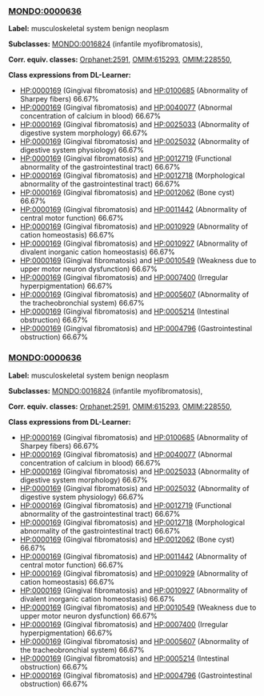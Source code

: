
### [MONDO:0000636](http://purl.obolibrary.org/obo/MONDO_0000636)
**Label:** musculoskeletal system benign neoplasm

**Subclasses:** [MONDO:0016824](http://purl.obolibrary.org/obo/MONDO_0016824) (infantile myofibromatosis), 

**Corr. equiv. classes:** [Orphanet:2591](http://www.orpha.net/ORDO/Orphanet_2591), [OMIM:615293](http://purl.obolibrary.org/obo/OMIM_615293), [OMIM:228550](http://purl.obolibrary.org/obo/OMIM_228550), 

**Class expressions from DL-Learner:**

- [HP:0000169](http://purl.obolibrary.org/obo/HP_0000169) (Gingival fibromatosis) and [HP:0100685](http://purl.obolibrary.org/obo/HP_0100685) (Abnormality of Sharpey fibers) 66.67%
- [HP:0000169](http://purl.obolibrary.org/obo/HP_0000169) (Gingival fibromatosis) and [HP:0040077](http://purl.obolibrary.org/obo/HP_0040077) (Abnormal concentration of calcium in blood) 66.67%
- [HP:0000169](http://purl.obolibrary.org/obo/HP_0000169) (Gingival fibromatosis) and [HP:0025033](http://purl.obolibrary.org/obo/HP_0025033) (Abnormality of digestive system morphology) 66.67%
- [HP:0000169](http://purl.obolibrary.org/obo/HP_0000169) (Gingival fibromatosis) and [HP:0025032](http://purl.obolibrary.org/obo/HP_0025032) (Abnormality of digestive system physiology) 66.67%
- [HP:0000169](http://purl.obolibrary.org/obo/HP_0000169) (Gingival fibromatosis) and [HP:0012719](http://purl.obolibrary.org/obo/HP_0012719) (Functional abnormality of the gastrointestinal tract) 66.67%
- [HP:0000169](http://purl.obolibrary.org/obo/HP_0000169) (Gingival fibromatosis) and [HP:0012718](http://purl.obolibrary.org/obo/HP_0012718) (Morphological abnormality of the gastrointestinal tract) 66.67%
- [HP:0000169](http://purl.obolibrary.org/obo/HP_0000169) (Gingival fibromatosis) and [HP:0012062](http://purl.obolibrary.org/obo/HP_0012062) (Bone cyst) 66.67%
- [HP:0000169](http://purl.obolibrary.org/obo/HP_0000169) (Gingival fibromatosis) and [HP:0011442](http://purl.obolibrary.org/obo/HP_0011442) (Abnormality of central motor function) 66.67%
- [HP:0000169](http://purl.obolibrary.org/obo/HP_0000169) (Gingival fibromatosis) and [HP:0010929](http://purl.obolibrary.org/obo/HP_0010929) (Abnormality of cation homeostasis) 66.67%
- [HP:0000169](http://purl.obolibrary.org/obo/HP_0000169) (Gingival fibromatosis) and [HP:0010927](http://purl.obolibrary.org/obo/HP_0010927) (Abnormality of divalent inorganic cation homeostasis) 66.67%
- [HP:0000169](http://purl.obolibrary.org/obo/HP_0000169) (Gingival fibromatosis) and [HP:0010549](http://purl.obolibrary.org/obo/HP_0010549) (Weakness due to upper motor neuron dysfunction) 66.67%
- [HP:0000169](http://purl.obolibrary.org/obo/HP_0000169) (Gingival fibromatosis) and [HP:0007400](http://purl.obolibrary.org/obo/HP_0007400) (Irregular hyperpigmentation) 66.67%
- [HP:0000169](http://purl.obolibrary.org/obo/HP_0000169) (Gingival fibromatosis) and [HP:0005607](http://purl.obolibrary.org/obo/HP_0005607) (Abnormality of the tracheobronchial system) 66.67%
- [HP:0000169](http://purl.obolibrary.org/obo/HP_0000169) (Gingival fibromatosis) and [HP:0005214](http://purl.obolibrary.org/obo/HP_0005214) (Intestinal obstruction) 66.67%
- [HP:0000169](http://purl.obolibrary.org/obo/HP_0000169) (Gingival fibromatosis) and [HP:0004796](http://purl.obolibrary.org/obo/HP_0004796) (Gastrointestinal obstruction) 66.67%



### [MONDO:0000636](http://purl.obolibrary.org/obo/MONDO_0000636)
**Label:** musculoskeletal system benign neoplasm

**Subclasses:** [MONDO:0016824](http://purl.obolibrary.org/obo/MONDO_0016824) (infantile myofibromatosis), 

**Corr. equiv. classes:** [Orphanet:2591](http://www.orpha.net/ORDO/Orphanet_2591), [OMIM:615293](http://purl.obolibrary.org/obo/OMIM_615293), [OMIM:228550](http://purl.obolibrary.org/obo/OMIM_228550), 

**Class expressions from DL-Learner:**

- [HP:0000169](http://purl.obolibrary.org/obo/HP_0000169) (Gingival fibromatosis) and [HP:0100685](http://purl.obolibrary.org/obo/HP_0100685) (Abnormality of Sharpey fibers) 66.67%
- [HP:0000169](http://purl.obolibrary.org/obo/HP_0000169) (Gingival fibromatosis) and [HP:0040077](http://purl.obolibrary.org/obo/HP_0040077) (Abnormal concentration of calcium in blood) 66.67%
- [HP:0000169](http://purl.obolibrary.org/obo/HP_0000169) (Gingival fibromatosis) and [HP:0025033](http://purl.obolibrary.org/obo/HP_0025033) (Abnormality of digestive system morphology) 66.67%
- [HP:0000169](http://purl.obolibrary.org/obo/HP_0000169) (Gingival fibromatosis) and [HP:0025032](http://purl.obolibrary.org/obo/HP_0025032) (Abnormality of digestive system physiology) 66.67%
- [HP:0000169](http://purl.obolibrary.org/obo/HP_0000169) (Gingival fibromatosis) and [HP:0012719](http://purl.obolibrary.org/obo/HP_0012719) (Functional abnormality of the gastrointestinal tract) 66.67%
- [HP:0000169](http://purl.obolibrary.org/obo/HP_0000169) (Gingival fibromatosis) and [HP:0012718](http://purl.obolibrary.org/obo/HP_0012718) (Morphological abnormality of the gastrointestinal tract) 66.67%
- [HP:0000169](http://purl.obolibrary.org/obo/HP_0000169) (Gingival fibromatosis) and [HP:0012062](http://purl.obolibrary.org/obo/HP_0012062) (Bone cyst) 66.67%
- [HP:0000169](http://purl.obolibrary.org/obo/HP_0000169) (Gingival fibromatosis) and [HP:0011442](http://purl.obolibrary.org/obo/HP_0011442) (Abnormality of central motor function) 66.67%
- [HP:0000169](http://purl.obolibrary.org/obo/HP_0000169) (Gingival fibromatosis) and [HP:0010929](http://purl.obolibrary.org/obo/HP_0010929) (Abnormality of cation homeostasis) 66.67%
- [HP:0000169](http://purl.obolibrary.org/obo/HP_0000169) (Gingival fibromatosis) and [HP:0010927](http://purl.obolibrary.org/obo/HP_0010927) (Abnormality of divalent inorganic cation homeostasis) 66.67%
- [HP:0000169](http://purl.obolibrary.org/obo/HP_0000169) (Gingival fibromatosis) and [HP:0010549](http://purl.obolibrary.org/obo/HP_0010549) (Weakness due to upper motor neuron dysfunction) 66.67%
- [HP:0000169](http://purl.obolibrary.org/obo/HP_0000169) (Gingival fibromatosis) and [HP:0007400](http://purl.obolibrary.org/obo/HP_0007400) (Irregular hyperpigmentation) 66.67%
- [HP:0000169](http://purl.obolibrary.org/obo/HP_0000169) (Gingival fibromatosis) and [HP:0005607](http://purl.obolibrary.org/obo/HP_0005607) (Abnormality of the tracheobronchial system) 66.67%
- [HP:0000169](http://purl.obolibrary.org/obo/HP_0000169) (Gingival fibromatosis) and [HP:0005214](http://purl.obolibrary.org/obo/HP_0005214) (Intestinal obstruction) 66.67%
- [HP:0000169](http://purl.obolibrary.org/obo/HP_0000169) (Gingival fibromatosis) and [HP:0004796](http://purl.obolibrary.org/obo/HP_0004796) (Gastrointestinal obstruction) 66.67%


